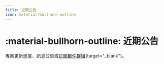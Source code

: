 ```yaml
---
title: 近期公告
icon: material/bullhorn-outline
---
```


# :material-bullhorn-outline: 近期公告

專案更新進度、訊息公告或[訂閱郵件群組](https://groups.google.com/g/ocftw-ooni-research){target="_blank"}。
